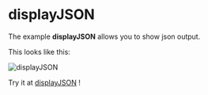 # displayJSON

The example **displayJSON** allows you to show json output.

This looks like this:

 ![displayJSON](/img/examples/displayJSON.png) 

Try it at <a href='/../automation/loadexample/displayJSON' target='_blank'>displayJSON</a> !



